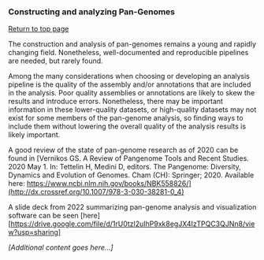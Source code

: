 ### Constructing and analyzing Pan-Genomes ###
[Return to top page](Pan-genome_resource.md)

The construction and analysis of pan-genomes remains a young and rapidly changing field. Nonetheless, well-documented and reproducible pipelines are needed, but rarely found.

Among the many considerations when choosing or developing an analysis pipeline is the quality of the assembly and/or annotations that are included in the analysis. Poor quality assemblies or annotations are likely to skew the results and introduce errors. Nonetheless, there may be important information in these lower-quality datasets, or high-quality datasets may not exist for some members of the pan-genome analysis, so finding ways to include them without lowering the overall quality of the analysis results is likely important.

A good review of the state of pan-genome research as of 2020 can be found in [Vernikos GS. A Review of Pangenome Tools and Recent Studies. 2020 May 1. In: Tettelin H, Medini D, editors. The Pangenome: Diversity, Dynamics and Evolution of Genomes. Cham (CH): Springer; 2020. Available here: https://www.ncbi.nlm.nih.gov/books/NBK558826/](http://dx.crossref.org/10.1007/978-3-030-38281-0_4)

A slide deck from 2022 summarizing pan-genome analysis and visualization software can be seen [here][https://drive.google.com/file/d/1rU0tzl2uIhP9xk8egJX4IzTPQC3QJNn8/view?usp=sharing]

*[Additional content goes here...]*